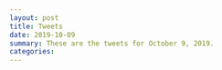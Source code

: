 ```yaml
---
layout: post
title: Tweets
date: 2019-10-09
summary: These are the tweets for October 9, 2019.
categories:
---
```


